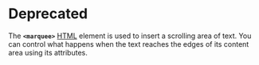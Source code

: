 # Deprecated

The **`<marquee>`** [HTML](https://developer.mozilla.org/en-US/docs/Web/HTML) element is used to insert a scrolling area of text. You can control what happens when the text reaches the edges of its content area using its attributes.
